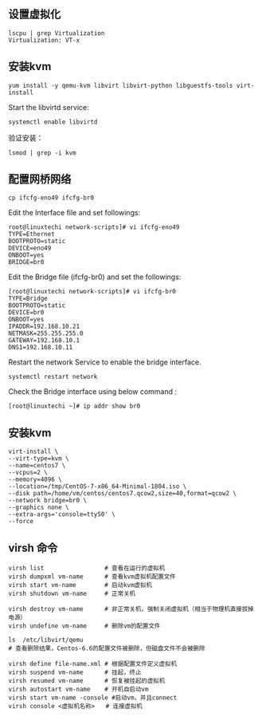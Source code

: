
## 设置虚拟化
```
lscpu | grep Virtualization
Virtualization: VT-x
```

## 安装kvm
```
yum install -y qemu-kvm libvirt libvirt-python libguestfs-tools virt-install

```
Start the libvirtd service:
```
systemctl enable libvirtd

```

验证安装：
```
lsmod | grep -i kvm

```

## 配置网桥网络
```
cp ifcfg-eno49 ifcfg-br0

```

Edit the Interface file and set followings:
```
root@linuxtechi network-scripts]# vi ifcfg-eno49
TYPE=Ethernet
BOOTPROTO=static
DEVICE=eno49
ONBOOT=yes
BRIDGE=br0

```
Edit the Bridge file (ifcfg-br0) and set the followings:
```
[root@linuxtechi network-scripts]# vi ifcfg-br0
TYPE=Bridge
BOOTPROTO=static
DEVICE=br0
ONBOOT=yes
IPADDR=192.168.10.21
NETMASK=255.255.255.0
GATEWAY=192.168.10.1
DNS1=192.168.10.11
```

Restart the network Service to enable the bridge interface.

```
systemctl restart network
```

Check the Bridge interface using below command :

```
[root@linuxtechi ~]# ip addr show br0
```
## 安装kvm

```
virt-install \
--virt-type=kvm \
--name=centos7 \
--vcpus=2 \
--memory=4096 \
--location=/tmp/CentOS-7-x86_64-Minimal-1804.iso \
--disk path=/home/vm/centos/centos7.qcow2,size=40,format=qcow2 \
--network bridge=br0 \
--graphics none \
--extra-args='console=ttyS0' \
--force

```




## virsh 命令

```
virsh list                 # 查看在运行的虚拟机
virsh dumpxml vm-name      # 查看kvm虚拟机配置文件
virsh start vm-name        # 启动kvm虚拟机
virsh shutdown vm-name     # 正常关机

virsh destroy vm-name      # 非正常关机，强制关闭虚拟机（相当于物理机直接拔掉电源）
virsh undefine vm-name     # 删除vm的配置文件

ls  /etc/libvirt/qemu
# 查看删除结果，Centos-6.6的配置文件被删除，但磁盘文件不会被删除

virsh define file-name.xml # 根据配置文件定义虚拟机
virsh suspend vm-name      # 挂起，终止
virsh resumed vm-name      # 恢复被挂起的虚拟机
virsh autostart vm-name    # 开机自启动vm
virsh start vm-name -console #启动vm，并且connect
virsh console <虚拟机名称>   # 连接虚拟机

```
